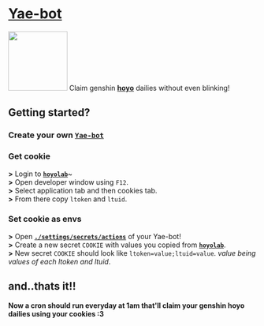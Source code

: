 # <a href='https://github.com/purpleblueslime/Yae-bot'>Yae-bot</a>
<img src='https://user-images.githubusercontent.com/84064124/202840888-c94ee869-dcf9-4f05-a770-57c9ef65addf.png' width=120 />
Claim genshin <a href='https://www.hoyolab.com/'><b>hoyo</b></a> dailies without even blinking!

## Getting started?

### Create your own <a href='https://github.com/purpleblueslime/Yae-bot/generate'>`Yae-bot`</a>

### Get cookie
<b>></b> Login to <a href='https://www.hoyolab.com/'><b>`hoyolab`</b></a>~<br>
<b>></b> Open developer window using `F12`.<br>
<b>></b> Select application tab and then cookies tab.<br>
<b>></b> From there copy `ltoken` and `ltuid`.

### Set cookie as envs
<b>></b> Open <a href='https://github.com/purpleblueslime/yae-bot/settings/secrets/actions'><b>`./settings/secrets/actions`</b></a> of your Yae-bot!<br>
<b>></b> Create a new secret `COOKIE` with values you copied from <a href='https://www.hoyolab.com/'><b>`hoyolab`</b></a>.<br>
<b>></b> New secret `COOKIE` should look like `ltoken=value;ltuid=value`. *value being values of each ltoken and ltuid*.

## and..thats it!!
<b>Now a cron should run everyday at 1am that'll claim your genshin hoyo dailies using your cookies :3</b>
